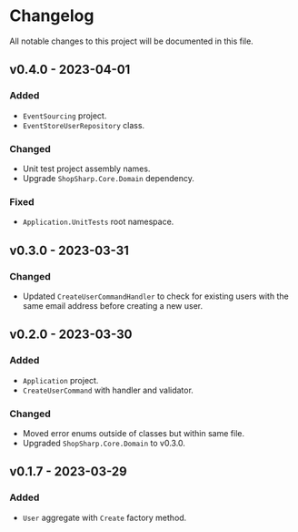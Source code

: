 ﻿# Changelog

All notable changes to this project will be documented in this file.

## v0.4.0 - 2023-04-01

### Added

- `EventSourcing` project.
- `EventStoreUserRepository` class.

### Changed

- Unit test project assembly names.
- Upgrade `ShopSharp.Core.Domain` dependency.

### Fixed

- `Application.UnitTests` root namespace.

## v0.3.0 - 2023-03-31

### Changed

- Updated `CreateUserCommandHandler` to check for existing users with the same email address before creating a new user.

## v0.2.0 - 2023-03-30

### Added

- `Application` project.
- `CreateUserCommand` with handler and validator.

### Changed

- Moved error enums outside of classes but within same file.
- Upgraded `ShopSharp.Core.Domain` to v0.3.0.

## v0.1.7 - 2023-03-29

### Added

- `User` aggregate with `Create` factory method.